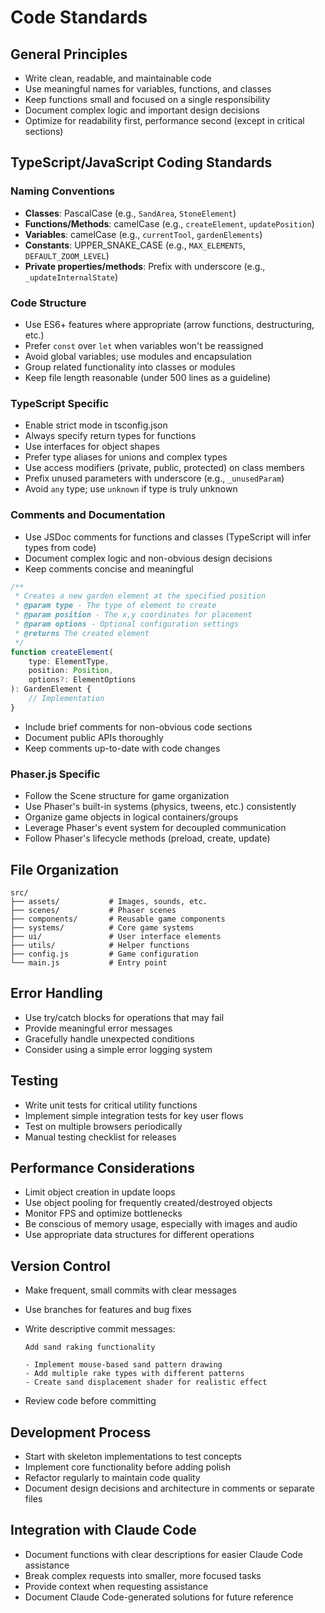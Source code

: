 # Code Standards

## General Principles

- Write clean, readable, and maintainable code
- Use meaningful names for variables, functions, and classes
- Keep functions small and focused on a single responsibility
- Document complex logic and important design decisions
- Optimize for readability first, performance second (except in critical sections)

## TypeScript/JavaScript Coding Standards

### Naming Conventions

- **Classes**: PascalCase (e.g., `SandArea`, `StoneElement`)
- **Functions/Methods**: camelCase (e.g., `createElement`, `updatePosition`)
- **Variables**: camelCase (e.g., `currentTool`, `gardenElements`)
- **Constants**: UPPER_SNAKE_CASE (e.g., `MAX_ELEMENTS`, `DEFAULT_ZOOM_LEVEL`)
- **Private properties/methods**: Prefix with underscore (e.g., `_updateInternalState`)

### Code Structure

- Use ES6+ features where appropriate (arrow functions, destructuring, etc.)
- Prefer `const` over `let` when variables won't be reassigned
- Avoid global variables; use modules and encapsulation
- Group related functionality into classes or modules
- Keep file length reasonable (under 500 lines as a guideline)

### TypeScript Specific

- Enable strict mode in tsconfig.json
- Always specify return types for functions
- Use interfaces for object shapes
- Prefer type aliases for unions and complex types
- Use access modifiers (private, public, protected) on class members
- Prefix unused parameters with underscore (e.g., `_unusedParam`)
- Avoid `any` type; use `unknown` if type is truly unknown

### Comments and Documentation

- Use JSDoc comments for functions and classes (TypeScript will infer types from code)
- Document complex logic and non-obvious design decisions
- Keep comments concise and meaningful

```typescript
/**
 * Creates a new garden element at the specified position
 * @param type - The type of element to create
 * @param position - The x,y coordinates for placement
 * @param options - Optional configuration settings
 * @returns The created element
 */
function createElement(
    type: ElementType,
    position: Position,
    options?: ElementOptions
): GardenElement {
    // Implementation
}
```

- Include brief comments for non-obvious code sections
- Document public APIs thoroughly
- Keep comments up-to-date with code changes

### Phaser.js Specific

- Follow the Scene structure for game organization
- Use Phaser's built-in systems (physics, tweens, etc.) consistently
- Organize game objects in logical containers/groups
- Leverage Phaser's event system for decoupled communication
- Follow Phaser's lifecycle methods (preload, create, update)

## File Organization

```
src/
├── assets/           # Images, sounds, etc.
├── scenes/           # Phaser scenes
├── components/       # Reusable game components
├── systems/          # Core game systems
├── ui/               # User interface elements
├── utils/            # Helper functions
├── config.js         # Game configuration
└── main.js           # Entry point
```

## Error Handling

- Use try/catch blocks for operations that may fail
- Provide meaningful error messages
- Gracefully handle unexpected conditions
- Consider using a simple error logging system

## Testing

- Write unit tests for critical utility functions
- Implement simple integration tests for key user flows
- Test on multiple browsers periodically
- Manual testing checklist for releases

## Performance Considerations

- Limit object creation in update loops
- Use object pooling for frequently created/destroyed objects
- Monitor FPS and optimize bottlenecks
- Be conscious of memory usage, especially with images and audio
- Use appropriate data structures for different operations

## Version Control

- Make frequent, small commits with clear messages
- Use branches for features and bug fixes
- Write descriptive commit messages:

  ```
  Add sand raking functionality

  - Implement mouse-based sand pattern drawing
  - Add multiple rake types with different patterns
  - Create sand displacement shader for realistic effect
  ```

- Review code before committing

## Development Process

- Start with skeleton implementations to test concepts
- Implement core functionality before adding polish
- Refactor regularly to maintain code quality
- Document design decisions and architecture in comments or separate files

## Integration with Claude Code

- Document functions with clear descriptions for easier Claude Code assistance
- Break complex requests into smaller, more focused tasks
- Provide context when requesting assistance
- Document Claude Code-generated solutions for future reference
